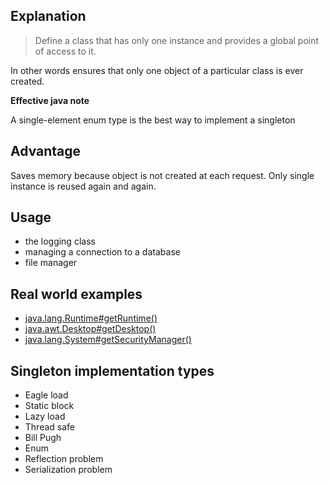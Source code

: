 ## Explanation

> Define a class that has only one instance and provides a global point of access to it.

In other words ensures that only one object of a particular class is ever created.

**Effective java note**

A single-element enum type is the best way to implement a singleton

## Advantage

Saves memory because object is not created at each request. Only single instance is reused again and again.

## Usage

* the logging class
* managing a connection to a database
* file manager

## Real world examples

* [java.lang.Runtime#getRuntime()](http://docs.oracle.com/javase/8/docs/api/java/lang/Runtime.html#getRuntime%28%29)
* [java.awt.Desktop#getDesktop()](http://docs.oracle.com/javase/8/docs/api/java/awt/Desktop.html#getDesktop--)
* [java.lang.System#getSecurityManager()](http://docs.oracle.com/javase/8/docs/api/java/lang/System.html#getSecurityManager--)


## Singleton implementation types
* Eagle load
* Static block
* Lazy load
* Thread safe
* Bill Pugh
* Enum
* Reflection problem
* Serialization problem